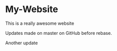 # My-Website

This is a really awesome website

Updates made on master on GitHub before rebase.

Another update

